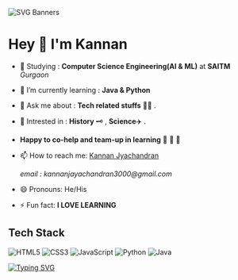 ![SVG Banners](https://svg-banners.vercel.app/api?type=luminance&text1=WELCOME%&width=800&height=200) 
 

# Hey <span class="wave">👋</span>  I'm Kannan


- 📖 Studying : __Computer Science Engineering(AI & ML)__ at **SAITM** _Gurgaon_


- 🌱 I’m currently learning : **Java & Python**


- 💬 Ask me about : **Tech related stuffs** 🧑‍💻 .


-  🤔 Intrested in :  **History** 🗝️ , **Science**✈️ .

 
- **Happy to co-help and team-up in learning** 🥇 🥈 🥉


- 📫 How to reach me:   [Kannan Jyachandran](https://twitter.com/kannanj362)
    
    _email : kannanjayachandran3000@gmail.com_


- 😄 Pronouns: He/His


- ⚡ Fun fact: **I LOVE LEARNING**


## Tech Stack
![HTML5](https://img.shields.io/badge/HTML5-E34F26?style=for-the-badge&logo=html5&logoColor=white)
![CSS3](https://img.shields.io/badge/CSS3-1572B6?style=for-the-badge&logo=css3&logoColor=white)
![JavaScript](https://img.shields.io/badge/JavaScript-323330?style=for-the-badge&logo=javascript&logoColor=F7DF1E)
![Python](https://img.shields.io/badge/Python-FFD43B?style=for-the-badge&logo=python&logoColor=darkgreen)
![Java](https://img.shields.io/badge/Java-ED8B00?style=for-the-badge&logo=java&logoColor=white)


[![Typing SVG](https://readme-typing-svg.herokuapp.com?font=sans&color=11E6F7&size=60&center=true&width=800&height=200&lines=Thank+You+.+Visit+Again)](https://git.io/typing-svg)
